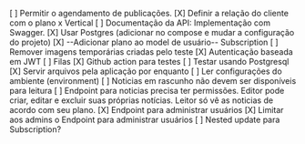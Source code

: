 [ ] Permitir o agendamento de publicações.
[X] Definir a relação do cliente com o plano x Vertical
[ ] Documentação da API: Implementação com Swagger.
[X] Usar Postgres (adicionar no compose e mudar a configuração do projeto)
[X] --Adicionar plano ao model de usuário-- Subscription
[ ] Remover imagens temporárias criadas pelo teste
[X] Autenticação baseada em JWT
[ ] Filas
[X] Github action para testes
[ ] Testar usando Postgresql
[X] Servir arquivos pela aplicação por enquanto
[ ] Ler configurações do ambiente (environment)
[ ] Noticias em rascunho não devem ser disponíveis para leitura
[ ] Endpoint para noticias precisa ter permissões. Editor pode criar, editar e excluir suas próprias notícias. Leitor só vê as noticias de acordo com seu plano.
[X] Endpoint para administrar usuários
[X] Limitar aos admins o Endpoint para administrar usuários
[ ] Nested update para Subscription?